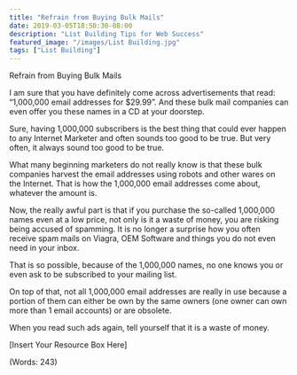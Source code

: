 ```yaml
---
title: "Refrain from Buying Bulk Mails"
date: 2019-03-05T18:50:30-08:00
description: "List Building Tips for Web Success"
featured_image: "/images/List Building.jpg"
tags: ["List Building"]
---
```


Refrain from Buying Bulk Mails


I am sure that you have definitely come across advertisements that read: “1,000,000 email addresses for $29.99”. And these bulk mail companies can even offer you these names in a CD at your doorstep.

Sure, having 1,000,000 subscribers is the best thing that could ever happen to any Internet Marketer and often sounds too good to be true. But very often, it always sound too good to be true.

What many beginning marketers do not really know is that these bulk companies harvest the email addresses using robots and other wares on the Internet. That is how the 1,000,000 email addresses come about, whatever the amount is.

Now, the really awful part is that if you purchase the so-called 1,000,000 names even at a low price, not only is it a waste of money, you are risking being accused of spamming. It is no longer a surprise how you often receive spam mails on Viagra, OEM Software and things you do not even need in your inbox.

That is so possible, because of the 1,000,000 names, no one knows you or even ask to be subscribed to your mailing list.

On top of that, not all 1,000,000 email addresses are really in use because a portion of them can either be own by the same owners (one owner can own more than 1 email accounts) or are obsolete.

When you read such ads again, tell yourself that it is a waste of money.


[Insert Your Resource Box Here]

(Words: 243)


